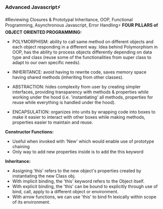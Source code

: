 ### Advanced Javascript⚡️ 

#Reviewing Closures &amp; Prototypal Inheritance, OOP, Functional Programming, Asynchronous Javascript, Error Handling⚡️ 
**FOUR PILLARS of OBJECT ORIENTED PROGRAMMING:**

- POLYMORPHISM: ability to call same method on different objects and each object responding in a different way.  Idea behind Polymorphism in OOP, has the ability to process objects differently depending on data type and class (reuse some of the functionalities from super class to adapt to our own specific needs).

- INHERITANCE: avoid having to rewrite code, saves memory space having shared methods (inheriting from other classes).

- ABSTRACTION: hides complexity from user by creating simpler interfaces, providing transparency with methods & properties while working under the hood (i.e. 'instantiating' all methods, properties for reuse while everything is handled under the hood).

- ENCAPSULATION: organizes into units by wrapping code into boxes to make it easier to interact with other boxes while making methods, properties easier to maintain and reuse.

**Constructor Functions:**

- Useful when invoked with 'New' which would enable use of prototype chaining
- Only way to add new properties inside is to add the this keyword

**Inheritance:**


- Assigning 'this' refers to the new object's properties created by instantiating the new Class obj.
- With implicit binding, the 'this' keyword refers to the Object itself.
- With explicit binding, the 'this' can be bound to explicitly through use of bind, call, apply to a different object or environment.
- With arrow functions, we can use 'this' to bind fn lexically within scope of its environment.
